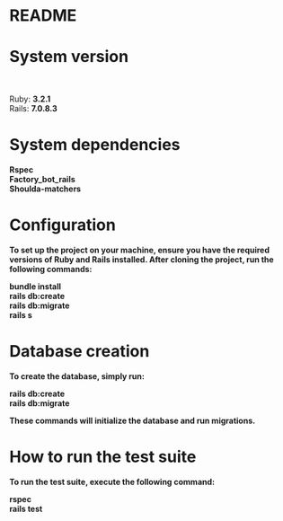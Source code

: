 # README

  <h1>System version</h1> <br>
  <p>Ruby: <strong>3.2.1</strong> <br>
    Rails: <strong>7.0.8.3</strong> </p>
  <h1>System dependencies</h1>

  <strong>Rspec <strong><br>
  <strong>Factory_bot_rails</strong><br>
  <strong>Shoulda-matchers</strong>

  <h1>Configuration</h1>
  <p>
    To set up the project on your machine, ensure you have the required versions of Ruby and Rails installed. After cloning the project, run the following commands:
  </p>
  <p>
    bundle install <br>
    rails db:create <br>
    rails db:migrate <br>
    rails s <br>
  </p>

<h1> Database creation </h1>
  To create the database, simply run:
  <p>
    rails db:create <br>
    rails db:migrate
  </p>

  These commands will initialize the database and run migrations.

<h1> How to run the test suite </h1>
  To run the test suite, execute the following command:
  <p>rspec <br> rails test</p>
